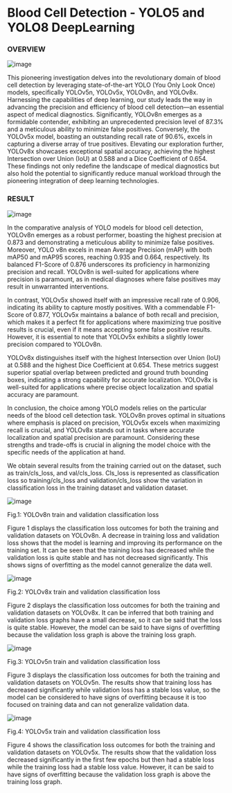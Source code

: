 # Blood Cell Detection - YOLO5 and YOLO8 DeepLearning

### OVERVIEW
![image](https://github.com/user-attachments/assets/428cca80-a6d7-4dbb-87db-23a1ae3db4f1)

This pioneering investigation delves into the revolutionary domain of blood cell detection by leveraging state-of-the-art YOLO (You Only Look Once) models, specifically YOLOv5n, YOLOv5x, YOLOv8n, and YOLOv8x. Harnessing the capabilities of deep learning, our study leads the way in advancing the precision and efficiency of blood cell detection—an essential aspect of medical diagnostics. Significantly, YOLOv8n emerges as a formidable contender, exhibiting an unprecedented precision level of 87.3% and a meticulous ability to minimize false positives. Conversely, the YOLOv5x model, boasting an outstanding recall rate of 90.6%, excels in capturing a diverse array of true positives. Elevating our exploration further, YOLOv8x showcases exceptional spatial accuracy, achieving the highest Intersection over Union (IoU) at 0.588 and a Dice Coefficient of 0.654. These findings not only redefine the landscape of medical diagnostics but also hold the potential to significantly reduce manual workload through the pioneering integration of deep learning technologies.

### RESULT
![image](https://github.com/user-attachments/assets/22c77bd1-2bc2-4823-af2f-841a969bb21c)

In the comparative analysis of YOLO models for blood cell detection, YOLOv8n emerges as a robust performer, boasting the highest precision at 0.873 and demonstrating a meticulous ability to minimize false positives. Moreover, YOLO v8n excels in mean Average Precision (mAP) with both mAP50 and mAP95 scores, reaching 0.935 and 0.664, respectively. Its balanced F1-Score of 0.876 underscores its proficiency in harmonizing precision and recall. YOLOv8n is well-suited for applications where precision is paramount, as in medical diagnoses where false positives may result in unwarranted interventions.

In contrast, YOLOv5x showed itself with an impressive recall rate of 0.906, indicating its ability to capture mostly positives. With a commendable F1-Score of 0.877, YOLOv5x maintains a balance of both recall and precision, which makes it a perfect fit for applications where maximizing true positive results is crucial, even if it means accepting some false positive results. However, it is essential to note that YOLOv5x exhibits a slightly lower precision compared to YOLOv8n.

YOLOv8x distinguishes itself with the highest Intersection over Union (IoU) at 0.588 and the highest Dice Coefficient at 0.654. These metrics suggest superior spatial overlap between predicted and ground truth bounding boxes, indicating a strong capability for accurate localization. YOLOv8x is well-suited for applications where precise object localization and spatial accuracy are paramount.

In conclusion, the choice among YOLO models relies on the particular needs of the blood cell detection task. YOLOv8n proves optimal in situations where emphasis is placed on precision, YOLOv5x excels when maximizing recall is crucial, and YOLOv8x stands out in tasks where accurate localization and spatial precision are paramount. Considering these strengths and trade-offs is crucial in aligning the model choice with the specific needs of the application at hand.

We obtain several results from the training carried out on the dataset, such as train/cls_loss, and val/cls_loss. Cls_loss is represented as classification loss so training/cls_loss and validation/cls_loss show the variation in classification loss in the training dataset and validation dataset.

 ![image](https://github.com/user-attachments/assets/354b624b-cc37-4f7b-aa96-66ab8261ae22)

Fig.1: YOLOv8n train and validation classification loss

Figure 1 displays the classification loss outcomes for both the training and validation datasets on YOLOv8n. A decrease in training loss and validation loss shows that the model is learning and improving its performance on the training set. It can be seen that the training loss has decreased while the validation loss is quite stable and has not decreased significantly. This shows signs of overfitting as the model cannot generalize the data well.


![image](https://github.com/user-attachments/assets/de46fce1-5605-4767-802b-bfdd8ea97c3c)

Fig.2: YOLOv8x train and validation classification loss

Figure 2 displays the classification loss outcomes for both the training and validation datasets on YOLOv8x. It can be inferred that both training and validation loss graphs have a small decrease, so it can be said that the loss is quite stable. However, the model can be said to have signs of overfitting because the validation loss graph is above the training loss graph.


![image](https://github.com/user-attachments/assets/38c76172-99ec-47ff-98cf-d9ee89077d48)

Fig.3: YOLOv5n train and validation classification loss

Figure 3 displays the classification loss outcomes for both the training and validation datasets on YOLOv5n. The results show that training loss has decreased significantly while validation loss has a stable loss value, so the model can be considered to have signs of overfitting because it is too focused on training data and can not generalize validation data.


![image](https://github.com/user-attachments/assets/8de1fdc9-3d00-479f-9ff7-9f5db8c1b6dd)

Fig.4: YOLOv5x train and validation classification loss

Figure 4 shows the classification loss outcomes for both the training and validation datasets on YOLOv5x. The results show that the validation loss decreased significantly in the first few epochs but then had a stable loss while the training loss had a stable loss value. However, it can be said to have signs of overfitting because the validation loss graph is above the training loss graph.



